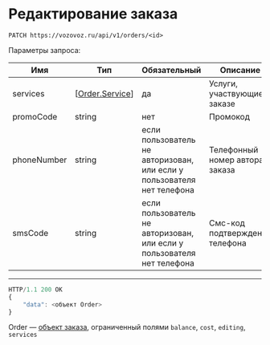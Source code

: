 # Редактирование заказа

`PATCH https://vozovoz.ru/api/v1/orders/<id>`

Параметры запроса:

Имя | Тип | Обязательный | Описание
--- | --- | ------------ | --------
services | [[Order.Service](orders_object.md#service)] | да | Услуги, участвующие в заказе
promoCode | string | нет | Промокод
phoneNumber | string | если пользователь не авторизован, или если у пользователя нет телефона | Телефонный номер автора заказа
smsCode | string | если пользователь не авторизован, или если у пользователя нет телефона | Смс-код подтверждения телефона

---

```js
HTTP/1.1 200 OK
{
    "data": <объект Order>
}
```

Order — [объект заказа](orders_object.md), ограниченный полями `balance`, `cost`, `editing`, `services`
